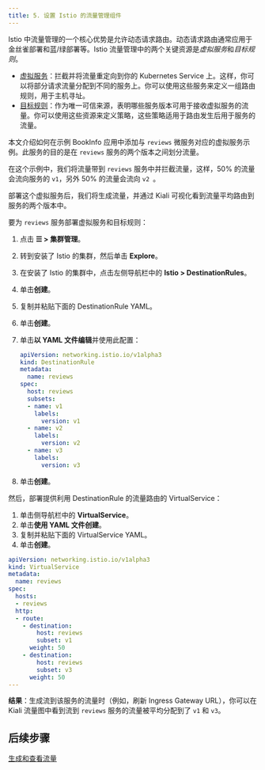```yaml
---
title: 5. 设置 Istio 的流量管理组件
---
```


Istio 中流量管理的一个核心优势是允许动态请求路由。动态请求路由通常应用于金丝雀部署和蓝/绿部署等。Istio 流量管理中的两个关键资源是*虚拟服务*和*目标规则*。

- [虚拟服务](https://istio.io/docs/reference/config/networking/v1alpha3/virtual-service/)：拦截并将流量重定向到你的 Kubernetes Service 上。这样，你可以将部分请求流量分配到不同的服务上。你可以使用这些服务来定义一组路由规则，用于主机寻址。
- [目标规则](https://istio.io/docs/reference/config/networking/v1alpha3/destination-rule/)：作为唯一可信来源，表明哪些服务版本可用于接收虚拟服务的流量。你可以使用这些资源来定义策略，这些策略适用于路由发生后用于服务的流量。

本文介绍如何在示例 BookInfo 应用中添加与 `reviews` 微服务对应的虚拟服务示例。此服务的目的是在 `reviews` 服务的两个版本之间划分流量。

在这个示例中，我们将流量带到 `reviews` 服务中并拦截流量，这样，50% 的流量会流向服务的 `v1`，另外 50% 的流量会流向 `v2 `。

部署这个虚拟服务后，我们将生成流量，并通过 Kiali 可视化看到流量平均路由到服务的两个版本中。

要为 `reviews` 服务部署虚拟服务和目标规则：
1. 点击 **☰ > 集群管理**。
1. 转到安装了 Istio 的集群，然后单击 **Explore**。
1. 在安装了 Istio 的集群中，点击左侧导航栏中的 **Istio > DestinationRules**。
1. 单击**创建**。
1. 复制并粘贴下面的 DestinationRule YAML。
1. 单击**创建**。
1. 单击**以 YAML 文件编辑**并使用此配置：

   ```yaml
   apiVersion: networking.istio.io/v1alpha3
   kind: DestinationRule
   metadata:
     name: reviews
   spec:
     host: reviews
     subsets:
     - name: v1
       labels:
         version: v1
     - name: v2
       labels:
         version: v2
     - name: v3
       labels:
         version: v3
   ```
1. 单击**创建**。

然后，部署提供利用 DestinationRule 的流量路由的 VirtualService：

1. 单击侧导航栏中的 **VirtualService**。
1. 单击**使用 YAML 文件创建**。
1. 复制并粘贴下面的 VirtualService YAML。
1. 单击**创建**。

```yaml
apiVersion: networking.istio.io/v1alpha3
kind: VirtualService
metadata:
  name: reviews
spec:
  hosts:
  - reviews
  http:
  - route:
    - destination:
        host: reviews
        subset: v1
      weight: 50
    - destination:
        host: reviews
        subset: v3
      weight: 50
---
```

**结果**：生成流到该服务的流量时（例如，刷新 Ingress Gateway URL），你可以在 Kiali 流量图中看到流到 `reviews` 服务的流量被平均分配到了 `v1` 和 `v3`。

## 后续步骤

[生成和查看流量](generate-and-view-traffic.md)
